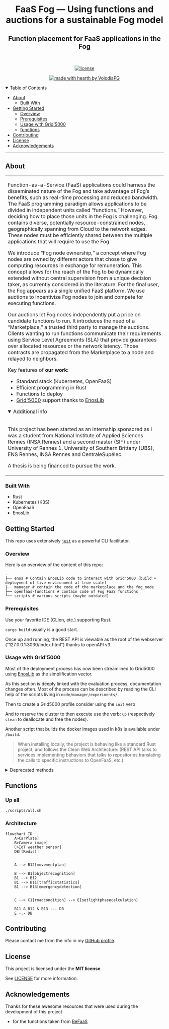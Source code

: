 
<!-- <h1 align="center">
  <a href="https://github.com/volodiapg/fog_application_samples">
    <img src="{{cookiecutter.repo_slug}}/docs/images/logo.svg" alt="Logo" width="125" height="125">
  </a>
</h1> -->

<div align="center">
  <h1>
    FaaS Fog — Using functions and auctions for a sustainable Fog model
  </h1>
  <h2>
  Function placement for FaaS applications in the Fog​
  </h2>
  <!-- <br />
  <br />
  <a href="">Report a Bug</a>
  ·
  <a href="">Request a Feature</a>
  .
  <a href="">Ask a Question</a> -->
</div>

<div align="center">
<br />

[![license](https://img.shields.io/badge/License-MIT-success?style=flat-square)](LICENSE)

[![made with hearth by VolodiaPG](https://img.shields.io/badge/Made%20with%20%E2%99%A5%20by-VolodiaPG-%23ff0000?style=flat-square)](https://github.com/dec0dOS)

</div>

<details open="open">
<summary>Table of Contents</summary>

- [About](#about)
  - [Built With](#built-with)
- [Getting Started](#getting-started)
  - [Overview](#overview)
  - [Prerequisites](#prerequisites)
  - [Usage with Grid'5000](#usage-with-grid5000)
  - [functions](#functions)
- [Contributing](#contributing)
- [License](#license)
- [Acknowledgements](#acknowledgements)

</details>

---

## About

<table>
<tr>
<td>

Function-as-a-Service (FaaS) applications could harness the disseminated nature of the Fog and take advantage of Fog’s benefits, such as real-time processing and reduced bandwidth. The FaaS programming paradigm allows applications to be divided in independent units called “functions.” However, deciding how to place those units in the Fog is challenging. Fog contains diverse, potentially resource-constrained nodes, geographically spanning from Cloud to the network edges. These nodes must be efficiently shared between the multiple applications that will require to use the Fog.

We introduce “Fog node ownership,” a concept where Fog nodes are owned by different actors that chose to give computing resources in exchange for remuneration. This concept allows for the reach of the Fog to be dynamically extended without central supervision from a unique decision taker, as currently considered in the literature. For the final user, the Fog appears as a single unified FaaS platform. We use auctions to incentivize Fog nodes to join and compete for executing functions.


Our auctions let Fog nodes independently put a price on candidate functions to run. It introduces the need of a “Marketplace,” a trusted third party to manage the auctions. Clients wanting to run functions communicate their requirements using Service Level Agreements (SLA) that provide guarantees over allocated resources or the network latency. Those contracts are propagated from the Marketplace to a node and relayed to neighbors.

Key features of **our work**:

- Standard stack (Kubernetes, OpenFaaS)
- Efficient programming in Rust
- Functions to deploy
- [Grid'5000](https://www.grid5000.fr/w/Grid5000:Home) support thanks to [EnosLib](https://discovery.gitlabpages.inria.fr/enoslib/)

<details open>
<summary>Additional info</summary>
<br>

This project has been started as an internship sponsored as I was a student from National Institute of Applied Sciences Rennes (INSA Rennes) and a second master (SIF) under University of Rennes 1, University of Southern Brittany (UBS), ENS Rennes, INSA Rennes and CentraleSupélec.

A thesis is being financed to pursue the work.

</details>

</td>
</tr>
</table>

### Built With

- Rust
- Kubernetes (K3S)
- OpenFaaS
- EnosLib

## Getting Started

This repo uses extensively [`just`](https://github.com/casey/just) as a powerful CLI facilitator.

### Overview

Here is an overview of the content of this repo:

```shell
.
├── enos # Contain EnosLib code to interact with Grid'5000 (build + deployment of live environment at true scale)
├── manager # contain the code of the marketplace and the fog_node
├── openfaas-functions # contain code of Fog FaaS functions
└── scripts # various scripts (maybe outdated)
```

### Prerequisites

Use your favorite IDE (CLion, etc.) supporting Rust.

`cargo build` usually is a good start.

Once up and running, the REST API is viewable as the root of the webserver ("127.0.0.1:3030/index.html") thanks to openAPI v3.

### Usage with Grid'5000

Most of the deployment process has now been streamlined to Grid5000 using [EnosLib](https://gitlab.inria.fr/discovery/enoslib) as the simplification vector.

As this section is deeply linked with the evaluation process, documentation changes often. Most of the process can be described by reading the CLI help of the scripts living in `node/manager/experiments/`.

Then to create a Grid5000 profile consider using the `init` verb

And to reserve the cluster to then execute use the verb: `up` (respectively `clean` to deallocate and free the nodes).

Another script that builds the docker images used in k8s is available under `/build`.

> When installing locally, the project is behaving like a standard Rust project, and follows the Clean Web Architecture: (REST API talks to services implementing behaviors that talks to repositories translating the calls to specific instructions to OpenFaaS, etc.)

<details>
<summary>Deprecated methods</summary>
<br>

### Install Locally (with multipass) (deprecated)

#### Requirements

- Arkade `curl -SLsf https://get.arkade.dev/ | sudo sh`
- Docker
- Helm `curl https://raw.githubusercontent.com/helm/helm/main/scripts/get-helm-3 | bash`
- K3sup `curl -sLS https://get.k3sup.dev | sh`
- Kubectl
- Multipass `sudo snap install multipass`

#### Installation

Installs K3s
```sh
PUBLIC_SSH_KEY_PATH=$HOME/.ssh/id_ed25519.pub PRIVATE_SSH_KEY_PATH=$HOME/.ssh/id_ed25519 ./scripts/minimal-k3s-multipass-bootstrap.sh
```

To move the kubeconfig file to the local computer config using `kubctl`:
```sh
cp kubeconfig ~/.kube/config
```

> Careful if you have multiple instances running on the same computer

Installs openfaas on the cluster
```sh
arkade install openfaas
```

Install redis on the cluster, backed by longhorn-class storage (you may have to wait a bit to apply redis after the creation of the longhorn storage-class)
```sh
./scripts/longhorn.sh
kubectl apply -f redis
```

#### Removal
This is the *__nuke__* option, __finer grained could be better if you have other VMs running__
```sh
multipass delete --all --purge  
```

### Install on Grid'5000 (interactive) (deprecated)

#### Connection

`$USER` represents your grid'5000 account name
```sh
ssh $USER@access.grid5000.fr
ssh rennes
```

#### Installation

Get an interactive machine for an hour:
```sh
oarsub "sleep infinity" | bash
echo $OAR_JOB_ID
oarsub -C $OAR_JOB_ID
```

Enable the use of `sudo` for the rest of the session
```sh
sudo-g5k
```

Install all the good stuff
```sh
curl -sLS https://get.k3sup.dev | sh 
sudo cp k3sup /usr/local/bin/k3sup
export context="k3s-cluster" 
k3sup install --context $context --user $(whoami) --local
export KUBECONFIG=/home/$(whoami)/kubeconfig
kubectl config set-context $context
kubectl get node -o wide

curl -SLsf https://get.arkade.dev/ | sudo sh
sudo mv /home/voparolguarino/.arkade/bin/faas-cli /usr/local/bin/
curl https://raw.githubusercontent.com/helm/helm/main/scripts/get-helm-3 | bash
arkade get faas-cli
#arkade install openfaas
curl -sSL https://cli.openfaas.com | sudo -E sh

# mv ~/kubeconfig ~/.kube/kubeconfig
# export KUBECONFIG=~/.kube/kubeconfig

# curl -SLS https://raw.githubusercontent.com/VolodiaPG/fog_application_samples/main/longhorn.sh | bash
# svn export https://github.com/volodiapg/fog_application_samples/trunk/redis redis
# kubectl apply -f redis
```

#### Removal

Killing the provisioned computing space is done via the CLI-frontend
```sh
oardel $OAR_JOB_ID
```

#### One-liner install

```sh
curl -SLS https://raw.githubusercontent.com/VolodiaPG/fog_application_samples/stub-backends/scripts/grid5000.sh | bash
```

</details>

## Functions

### Up all
```sh
./scripts/all.sh
```
### Architecture

```mermaid
flowchart TD
    A>CarPlate]
    B>Camera image]
    C>IoT weather sensor]
    DB[(Redis)]


    A --> B12[movementplan]

    B --> B1[objectrecognition]
    B1 --> B12
    B1 --> B11[trafficstatistics]
    B1 --> B13[emergencydetection]


    C --> C1[roadcondition] --> E[setlightphasecalculation]

    B11 & B12 & B13 -.- DB
    E -.- DB
```

## Contributing

Please contact me from the info in my [GitHub profile](https://github.com/volodiapg).

## License

This project is licensed under the **MIT license**.

See [LICENSE](LICENSE) for more information.

## Acknowledgements

Thanks for these awesome resources that were used during the development of this project

- for the functions taken from [BeFaaS](https://github.com/Be-FaaS/BeFaaS-framework)
